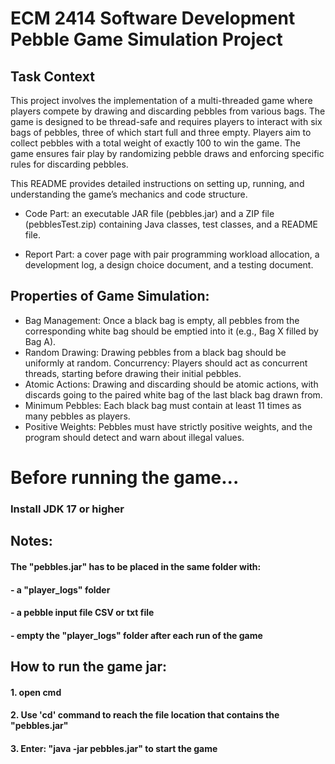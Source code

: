 # ECM 2414 Software Development Pebble Game Simulation Project
## Task Context
This project involves the implementation of a multi-threaded game where players compete by drawing and discarding pebbles from various bags. The game is designed to be thread-safe and requires players to interact with six bags of pebbles, three of which start full and three empty. Players aim to collect pebbles with a total weight of exactly 100 to win the game. The game ensures fair play by randomizing pebble draws and enforcing specific rules for discarding pebbles. 

This README provides detailed instructions on setting up, running, and understanding the game’s mechanics and code structure.

- Code Part: an executable JAR file (pebbles.jar) and a ZIP file (pebblesTest.zip) containing Java classes, test classes, and a README file.

- Report Part: a cover page with pair programming workload allocation, a development log, a design choice document, and a testing document.

## Properties of Game Simulation:
- Bag Management: Once a black bag is empty, all pebbles from the corresponding white bag should be emptied into it (e.g., Bag X filled by Bag A).
- Random Drawing: Drawing pebbles from a black bag should be uniformly at random.
Concurrency: Players should act as concurrent threads, starting before drawing their initial pebbles.
- Atomic Actions: Drawing and discarding should be atomic actions, with discards going to the paired white bag of the last black bag drawn from.
- Minimum Pebbles: Each black bag must contain at least 11 times as many pebbles as players.
- Positive Weights: Pebbles must have strictly positive weights, and the program should detect and warn about illegal values.

# Before running the game...
### Install JDK 17 or higher

## Notes:

#### The "pebbles.jar" has to be placed in the same folder with:

#### - a "player_logs" folder
#### - a pebble input file CSV or txt file
#### - empty the "player_logs" folder after each run of the game

## How to run the game jar:

#### 1. open cmd
#### 2. Use 'cd' command to reach the file location that contains the "pebbles.jar"
#### 3. Enter: "java -jar pebbles.jar" to start the game

